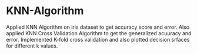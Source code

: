 # KNN-Algorithm
Applied KNN Algorithm on iris dataset to get accuracy score and error.
Also applied KNN Cross Validation Algorithm to get the generalized acuuracy and error.
Implemented K-fold cross validation and also plotted decision srfaces for different k values.
